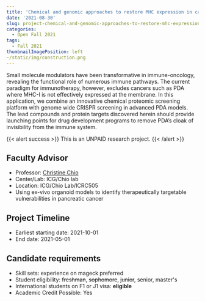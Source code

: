 ```yaml
---
title: 'Chemical and genomic approaches to restore MHC expression in cancer'
date: '2021-08-30'
slug: project-chemical-and-genomic-approaches-to-restore-mhc-expression-in-cancer
categories:
  - Open Fall 2021
tags:
  - Fall 2021
thumbnailImagePosition: left
~/static/img/construction.png
---
```

Small molecule modulators have been transformative in immune-oncology, revealing the functional role of numerous immune pathways. The current paradigm for immunotherapy, however, excludes cancers such as PDA where MHC-I is not effectively expressed at the membrane. In this application, we combine an innovative chemical proteomic screening platform with genome wide CRISPR screening in advanced PDA models. The lead compounds and protein targets discovered herein should provide launching points for drug development programs to remove PDA’s cloak of invisibility from the immune system.

<!--more-->

{{< alert success >}}
This is an UNPAID research project.
{{< /alert >}}

## Faculty Advisor
+ Professor: [Christine Chio](www.chiolab.com)
+ Center/Lab: ICG/Chio lab
+ Location: ICG/Chio Lab/ICRC505
+ Using ex-vivo organoid models to identify therapeutically targetable vulnerabilities in pancreatic cancer

## Project Timeline
+ Earliest starting date: 2021-10-01
+ End date: 2021-05-01

## Candidate requirements
+ Skill sets: experience on mageck preferred
+ Student eligibility: ~~freshman~~, ~~sophomore~~, ~~junior~~, senior, master's
+ International students on F1 or J1 visa: **eligible**
+ Academic Credit Possible: Yes

